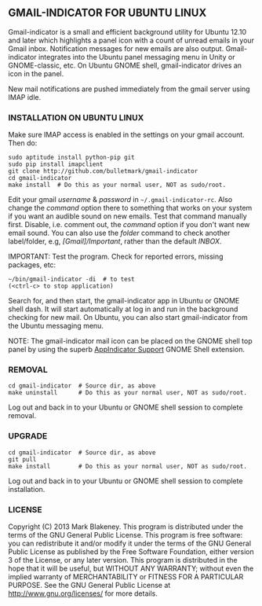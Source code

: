 ## GMAIL-INDICATOR FOR UBUNTU LINUX

Gmail-indicator is a small and efficient background utility for Ubuntu
12.10 and later which highlights a panel icon with a count of unread
emails in your Gmail inbox. Notification messages for new emails
are also output. Gmail-indicator integrates into the Ubuntu panel
messaging menu in Unity or GNOME-classic, etc. On Ubuntu GNOME shell,
gmail-indicator drives an icon in the panel.

New mail notifications are pushed immediately from the gmail server
using IMAP idle.

### INSTALLATION ON UBUNTU LINUX

Make sure IMAP access is enabled in the settings on your gmail account.
Then do:

    sudo aptitude install python-pip git
    sudo pip install imapclient
    git clone http://github.com/bulletmark/gmail-indicator
    cd gmail-indicator
    make install  # Do this as your normal user, NOT as sudo/root.

Edit your gmail *username* & *password* in `~/.gmail-indicator-rc`. Also
change the *command* option there to something that works on your system
if you want an audible sound on new emails. Test that command manually
first. Disable, i.e. comment out, the *command* option if you don't want
new email sound. You can also use the *folder* command to check another
label/folder, e.g, *[Gmail]/Important*, rather than the default *INBOX*.

IMPORTANT: Test the program. Check for reported errors, missing packages, etc:

    ~/bin/gmail-indicator -di  # to test
    (<ctrl-c> to stop application)

Search for, and then start, the gmail-indicator app in Ubuntu or GNOME
shell dash. It will start automatically at log in and run in the
background checking for new mail. On Ubuntu, you can also start
gmail-indicator from the Ubuntu messaging menu.

NOTE: The gmail-indicator mail icon can be placed on the GNOME shell top
panel by using the superb [AppIndicator Support](https://extensions.gnome.org/extension/615/appindicator-support/)
GNOME Shell extension.

### REMOVAL

    cd gmail-indicator  # Source dir, as above
    make uninstall      # Do this as your normal user, NOT as sudo/root.

Log out and back in to your Ubuntu or GNOME shell session to complete
removal.

### UPGRADE

    cd gmail-indicator  # Source dir, as above
    git pull
    make install        # Do this as your normal user, NOT as sudo/root.

Log out and back in to your Ubuntu or GNOME shell session to
complete installation.

### LICENSE

Copyright (C) 2013 Mark Blakeney. This program is distributed under the
terms of the GNU General Public License.
This program is free software: you can redistribute it and/or modify it
under the terms of the GNU General Public License as published by the
Free Software Foundation, either version 3 of the License, or any later
version.
This program is distributed in the hope that it will be useful, but
WITHOUT ANY WARRANTY; without even the implied warranty of
MERCHANTABILITY or FITNESS FOR A PARTICULAR PURPOSE. See the GNU General
Public License at <http://www.gnu.org/licenses/> for more details.

<!-- vim: se ai syn=markdown: -->
